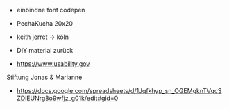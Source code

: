 * einbindne font codepen
* PechaKucha 20x20
* keith jerret → köln

* DIY material zurück
* https://www.usability.gov

Stiftung Jonas & Marianne

* https://docs.google.com/spreadsheets/d/1Jqfkhyp_sn_OGEMgknTVqcSZDiEUNrg8o9wfjz_g01k/edit#gid=0
